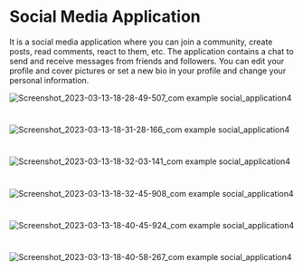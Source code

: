 # Social Media Application


It is a social media application where you can join a community, create posts, read 
comments, react to them, etc.
The application contains a chat to send and receive messages from friends and 
followers.
You can edit your profile and cover pictures or set a new bio in your profile and change 
your personal information.

![Screenshot_2023-03-13-18-28-49-507_com example social_application4](https://user-images.githubusercontent.com/52718382/224769048-762d9e05-3876-42ef-b3bd-330c0de9addd.jpg)
#
![Screenshot_2023-03-13-18-31-28-166_com example social_application4](https://user-images.githubusercontent.com/52718382/224769309-760cde3d-3499-4afc-9fbb-33b8ce250e5c.jpg)
#
![Screenshot_2023-03-13-18-32-03-141_com example social_application4](https://user-images.githubusercontent.com/52718382/224769335-0eb3a2c8-546e-4616-919b-52eb8f7ee452.jpg)
#
![Screenshot_2023-03-13-18-32-45-908_com example social_application4](https://user-images.githubusercontent.com/52718382/224769358-0bc9112b-5740-40fd-a3f5-2ba9ab15a8bd.jpg)
#
![Screenshot_2023-03-13-18-40-45-924_com example social_application4](https://user-images.githubusercontent.com/52718382/224769376-6f57eb88-bc3f-4977-8ab8-933d43e2bf10.jpg)
#
![Screenshot_2023-03-13-18-40-58-267_com example social_application4](https://user-images.githubusercontent.com/52718382/224769398-db1d14d2-3a7e-4ab2-88fe-380e4320d198.jpg)
